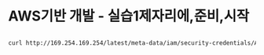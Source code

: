 # AWS기반 개발 - 실습1제자리에,준비,시작

##

```bash
curl http://169.254.169.254/latest/meta-data/iam/security-credentials/AWSStudentRole/
```
